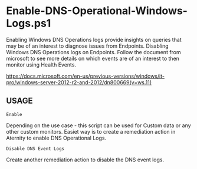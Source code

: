 # Enable-DNS-Operational-Windows-Logs.ps1
Enabling Windows DNS Operations logs provide insights on queries that may be of an interest to diagnose issues from Endpoints. 
Disabling Windows DNS Operations logs on Endpoints. 
Follow the document from microsoft to see more details on which events are of an interest to then monitor using Health Events. 

https://docs.microsoft.com/en-us/previous-versions/windows/it-pro/windows-server-2012-r2-and-2012/dn800669(v=ws.11)

## USAGE
`````
Enable
`````
Depending on the use case - this script can be used for Custom data or any other custom monitors. Easiet way is to create a remediation action in Aternity to enable DNS Operational Logs. 
`````
Disable DNS Event Logs
`````
Create another remediation action to disable the DNS event logs.
